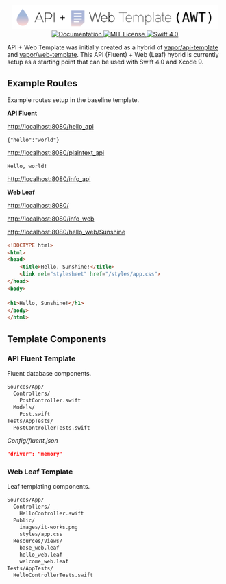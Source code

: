 <p align="center">
    <img src="README_files/AWT.png" width="480" alt="API + Web Template">
    <br>
    <a href="https://docs.vapor.codes/2.0/getting-started/toolbox/#templates">
        <img src="http://img.shields.io/badge/read_the-docs-92A8D1.svg" alt="Documentation">
    </a>
    <a href="LICENSE">
        <img src="http://img.shields.io/badge/license-MIT-brightgreen.svg" alt="MIT License">
    </a>
    <a href="https://swift.org">
        <img src="http://img.shields.io/badge/swift-4.0-brightgreen.svg" alt="Swift 4.0">
    </a>
</p>

API + Web Template was initially created as a hybrid of [vapor/api-template](https://github.com/vapor/api-template) and [vapor/web-template](https://github.com/vapor/web-template).  This API (Fluent) + Web (Leaf) hybrid is currently setup as a starting point that can be used with Swift 4.0 and Xcode 9.

Example Routes
--------------

Example routes setup in the baseline template.

**API Fluent**

[http://localhost:8080/hello_api](http://localhost:8080/hello_api)  

```
{"hello":"world"}
```

[http://localhost:8080/plaintext_api](http://localhost:8080/plaintext_api)

```
Hello, world!
```  

[http://localhost:8080/info_api](http://localhost:8080/info_api)  

**Web Leaf**

[http://localhost:8080/](http://localhost:8080/)  

[http://localhost:8080/info_web](http://localhost:8080/info_web)  

[http://localhost:8080/hello_web/Sunshine](http://localhost:8080/hello_web/Sunshine)  

``` html
<!DOCTYPE html>
<html>
<head>
	<title>Hello, Sunshine!</title>
	<link rel="stylesheet" href="/styles/app.css">
</head>
<body>

<h1>Hello, Sunshine!</h1>
</body>
</html>
```

Template Components
-------------------

### API Fluent Template

Fluent database components.

```
Sources/App/
  Controllers/
    PostController.swift
  Models/
    Post.swift
Tests/AppTests/
  PostControllerTests.swift
```

_Config/fluent.json_

``` json
"driver": "memory"
```


### Web Leaf Template

Leaf templating components.

```
Sources/App/
  Controllers/
    HelloController.swift
  Public/
    images/it-works.png
    styles/app.css
  Resources/Views/
    base_web.leaf
    hello_web.leaf
    welcome_web.leaf
Tests/AppTests/
  HelloControllerTests.swift
```




